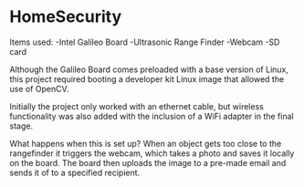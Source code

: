 # HomeSecurity
Items used:
-Intel Galileo Board
-Ultrasonic Range Finder
-Webcam
-SD card

Although the Galileo Board comes preloaded with a base version of Linux, this project required booting a developer kit Linux image that allowed the use of OpenCV.

Initially the project only worked with an ethernet cable, but wireless functionality was also added with the inclusion of a WiFi adapter in the final stage.

What happens when this is set up?
When an object gets too close to the rangefinder it triggers the webcam, which takes a photo and saves it locally on the board. The board then uploads the image to a pre-made email and sends it of to a specified recipient.
